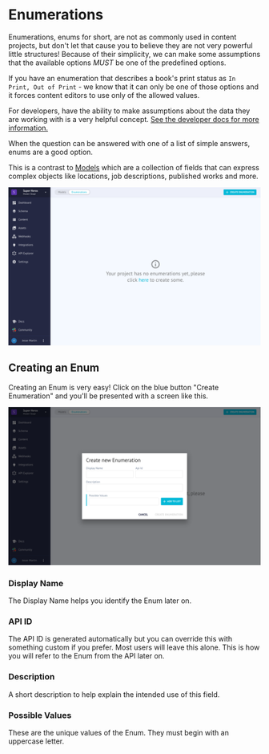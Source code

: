 # Enumerations
Enumerations, enums for short, are not as commonly used in content projects, but don't let that cause you to believe they are not very powerful little structures! Because of their simplicity, we can make some assumptions that the available options *MUST* be one of the predefined options. 

If you have an enumeration that describes a book's print status as `In Print, Out of Print` - we know that it can only be one of those options and it forces content editors to use only of the allowed values.

For developers, have the ability to make assumptions about the data they are working with is a very helpful concept. [See the developer docs for more information.](../../developers/schemas.md)

When the question can be answered with one of a list of simple answers, enums are a good option.

This is a contrast to [Models](models.md) which are a collection of fields that can express complex objects like locations, job descriptions, published works and more.

!["Model window in the CMI."](../../gitbook/images/app/schema-enum-page.png)

## Creating an Enum
Creating an Enum is very easy! Click on the blue button "Create Enumeration" and you'll be presented with a screen like this.

!["Model window in the CMI."](../../gitbook/images/app/schema-new-enum-page.png)

### Display Name
The Display Name helps you identify the Enum later on.

### API ID
The API ID is generated automatically but you can override this with something custom if you prefer. Most users will leave this alone. This is how you will refer to the Enum from the API later on.

### Description
A short description to help explain the intended use of this field.

### Possible Values
These are the unique values of the Enum. They must begin with an uppercase letter.